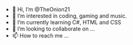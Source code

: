 - 👋 Hi, I’m @TheOnion21
- 👀 I’m interested in coding, gaming and music.
- 🌱 I’m currently learning C#, HTML and CSS
- 💞️ I’m looking to collaborate on ...
- 📫 How to reach me ...

<!---
TheOnion21/TheOnion21 is a ✨ special ✨ repository because its `README.md` (this file) appears on your GitHub profile.
You can click the Preview link to take a look at your changes.
--->
